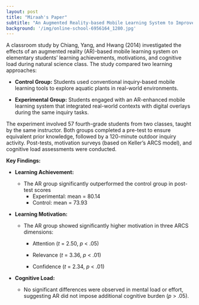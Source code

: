 ```yaml
---
layout: post
title: "Miraah's Paper"
subtitle: "An Augmented Reality-based Mobile Learning System to Improve Students’ Learning Achievements and Motivations in Natural Science Inquiry Activities"
background: '/img/online-school-6956164_1280.jpg'
---
```



A classroom study by Chiang, Yang, and Hwang (2014) investigated the effects of an augmented reality (AR)-based mobile learning system on elementary students’ learning achievements, motivations, and cognitive load during natural science class. The study compared two learning approaches:

- **Control Group:** Students used conventional inquiry-based mobile learning tools to explore aquatic plants in real-world environments.

- **Experimental Group:** Students engaged with an AR-enhanced mobile learning system that integrated real-world contexts with digital overlays during the same inquiry tasks.

The experiment involved 57 fourth-grade students from two classes, taught by the same instructor. Both groups completed a pre-test to ensure equivalent prior knowledge, followed by a 120-minute outdoor inquiry activity. Post-tests, motivation surveys (based on Keller’s ARCS model), and cognitive load assessments were conducted.

**Key Findings:**
- **Learning Achievement:**
  - The AR group significantly outperformed the control group in post-test scores   
    - Experimental: mean = 80.14 
    - Control: mean = 73.93

- **Learning Motivation:**

  - The AR group showed significantly higher motivation in three ARCS dimensions:

    - Attention (*t* = 2.50, *p* < .05)

    - Relevance (*t* = 3.36, *p* < .01)

    - Confidence (*t* = 2.34, *p* < .01)


- **Cognitive Load:**

  - No significant differences were observed in mental load or effort, suggesting AR did not impose additional cognitive burden (*p* > .05).
